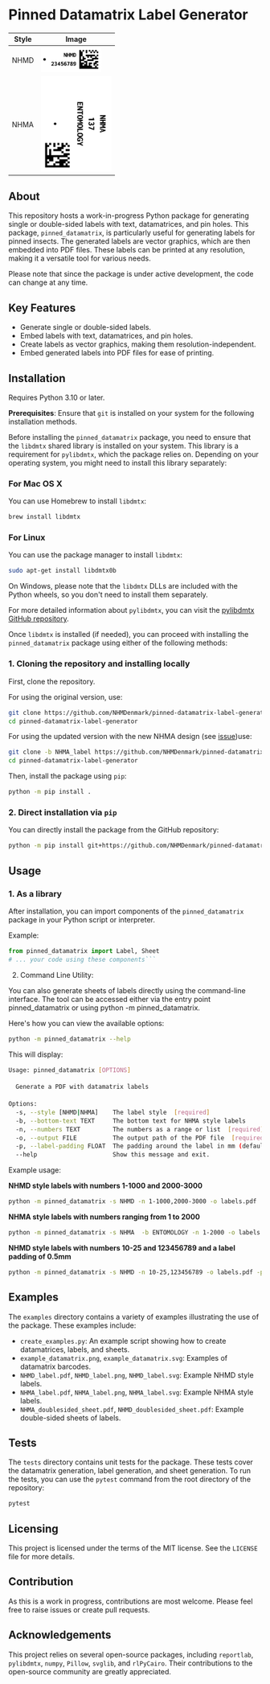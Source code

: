# Pinned Datamatrix Label Generator

| Style | Image |
|-------|-------|
| NHMD  | <img src="examples/NHMD_label.png" alt="NHMD" width="120" /> |
| NHMA  | <img src="examples/NHMA_label.png" alt="NHMA" width="140" style=""/> |

## About

This repository hosts a work-in-progress Python package for generating single or double-sided labels with text, datamatrices, and pin holes. This package, `pinned_datamatrix`, is particularly useful for generating labels for pinned insects. The generated labels are vector graphics, which are then embedded into PDF files. These labels can be printed at any resolution, making it a versatile tool for various needs.

Please note that since the package is under active development, the code can change at any time.

## Key Features

- Generate single or double-sided labels.
- Embed labels with text, datamatrices, and pin holes.
- Create labels as vector graphics, making them resolution-independent.
- Embed generated labels into PDF files for ease of printing.

## Installation

Requires Python 3.10 or later.

**Prerequisites**: Ensure that `git` is installed on your system for the following installation methods.

Before installing the `pinned_datamatrix` package, you need to ensure that the `libdmtx` shared library is installed on your system. This library is a requirement for `pylibdmtx`, which the package relies on. Depending on your operating system, you might need to install this library separately:

### For Mac OS X

You can use Homebrew to install `libdmtx`:

```bash
brew install libdmtx
```

### For Linux

You can use the package manager to install `libdmtx`:

```bash
sudo apt-get install libdmtx0b
```

On Windows, please note that the `libdmtx` DLLs are included with the Python wheels, so you don't need to install them separately.

For more detailed information about `pylibdmtx`, you can visit the [pylibdmtx GitHub repository](https://github.com/NaturalHistoryMuseum/pylibdmtx).

Once `libdmtx` is installed (if needed), you can proceed with installing the `pinned_datamatrix` package using either of the following methods:

### 1. Cloning the repository and installing locally

First, clone the repository.

For using the original version, use:

```bash
git clone https://github.com/NHMDenmark/pinned-datamatrix-label-generator.git
cd pinned-datamatrix-label-generator
```

For using the updated version with the new NHMA design (see [issue](https://github.com/orgs/NHMDenmark/projects/11/views/1?pane=issue&itemId=61955585))use:

```bash
git clone -b NHMA_label https://github.com/NHMDenmark/pinned-datamatrix-label-generator.git
cd pinned-datamatrix-label-generator
```


Then, install the package using `pip`:

```bash
python -m pip install .
```

### 2. Direct installation via `pip`

You can directly install the package from the GitHub repository:

```bash
python -m pip install git+https://github.com/NHMDenmark/pinned-datamatrix-label-generator.git
```

## Usage

### 1. As a library

After installation, you can import components of the `pinned_datamatrix` package in your Python script or interpreter.

Example:

```python
from pinned_datamatrix import Label, Sheet
# ... your code using these components```
```

2. Command Line Utility:

You can also generate sheets of labels directly using the command-line interface. The tool can be accessed either via the entry point pinned_datamatrix or using python -m pinned_datamatrix.

Here's how you can view the available options:

```bash
python -m pinned_datamatrix --help
```

This will display:

```bash
Usage: pinned_datamatrix [OPTIONS]

  Generate a PDF with datamatrix labels

Options:
  -s, --style [NHMD|NHMA]    The label style  [required]
  -b, --bottom-text TEXT     The bottom text for NHMA style labels
  -n, --numbers TEXT         The numbers as a range or list  [required]
  -o, --output FILE          The output path of the PDF file  [required]
  -p, --label-padding FLOAT  The padding around the label in mm (default: 0.25)
  --help                     Show this message and exit.
```

Example usage:

**NHMD style labels with numbers 1-1000 and 2000-3000**

```bash
python -m pinned_datamatrix -s NHMD -n 1-1000,2000-3000 -o labels.pdf
```

**NHMA style labels with numbers ranging from 1 to 2000**

```bash
python -m pinned_datamatrix -s NHMA  -b ENTOMOLOGY -n 1-2000 -o labels.pdf
```

**NHMD style labels with numbers 10-25 and 123456789 and a label padding of 0.5mm**

```bash
python -m pinned_datamatrix -s NHMD -n 10-25,123456789 -o labels.pdf -p 0.5
```

## Examples

The `examples` directory contains a variety of examples illustrating the use of the package. These examples include:

- `create_examples.py`: An example script showing how to create datamatrices, labels, and sheets.
- `example_datamatrix.png`, `example_datamatrix.svg`: Examples of datamatrix barcodes.
- `NHMD_label.pdf`, `NHMD_label.png`, `NHMD_label.svg`: Example NHMD style labels.
- `NHMA_label.pdf`, `NHMA_label.png`, `NHMA_label.svg`: Example NHMA style labels.
- `NHMA_doublesided_sheet.pdf`, `NHMD_doublesided_sheet.pdf`: Example double-sided sheets of labels.

## Tests

The `tests` directory contains unit tests for the package. These tests cover the datamatrix generation, label generation, and sheet generation. To run the tests, you can use the `pytest` command from the root directory of the repository:

```bash
pytest
```

## Licensing

This project is licensed under the terms of the MIT license. See the `LICENSE` file for more details.

## Contribution

As this is a work in progress, contributions are most welcome. Please feel free to raise issues or create pull requests.

## Acknowledgements

This project relies on several open-source packages, including `reportlab`, `pylibdmtx`, `numpy`, `Pillow`, `svglib`, and `rlPyCairo`. Their contributions to the open-source community are greatly appreciated.
